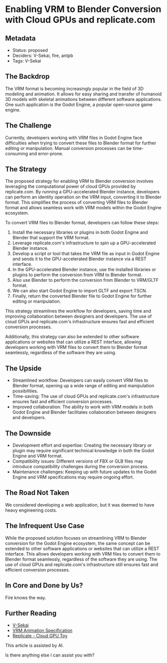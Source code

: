 # Enabling VRM to Blender Conversion with Cloud GPUs and replicate.com

## Metadata

- Status: proposed
- Deciders: V-Sekai, fire, antpb
- Tags: V-Sekai

## The Backdrop

The VRM format is becoming increasingly popular in the field of 3D modeling and animation. It allows for easy sharing and transfer of humanoid 3D models with skeletal animations between different software applications. One such application is the Godot Engine, a popular open-source game engine.

## The Challenge

Currently, developers working with VRM files in Godot Engine face difficulties when trying to convert these files to Blender format for further editing or manipulation. Manual conversion processes can be time-consuming and error-prone.

## The Strategy

The proposed strategy for enabling VRM to Blender conversion involves leveraging the computational power of cloud GPUs provided by replicate.com. By running a GPU-accelerated Blender instance, developers can perform an identity operation on the VRM input, converting it to Blender format. This simplifies the process of converting VRM files to Blender format and allows seamless work with VRM models within the Godot Engine ecosystem.

To convert VRM files to Blender format, developers can follow these steps:

1. Install the necessary libraries or plugins in both Godot Engine and Blender that support the VRM format.
2. Leverage replicate.com's infrastructure to spin up a GPU-accelerated Blender instance.
3. Develop a script or tool that takes the VRM file as input in Godot Engine and sends it to the GPU-accelerated Blender instance via a REST interface.
4. In the GPU-accelerated Blender instance, use the installed libraries or plugins to perform the conversion from VRM to Blender format.
5. Also use Blender to perform the conversion from Blender to VRM/GLTF format.
6. We can also start Godot Engine to import GLTF and export TSCN.
7. Finally, return the converted Blender file to Godot Engine for further editing or manipulation.

This strategy streamlines the workflow for developers, saving time and improving collaboration between designers and developers. The use of cloud GPUs and replicate.com's infrastructure ensures fast and efficient conversion processes.

Additionally, this strategy can also be extended to other software applications or websites that can utilize a REST interface, allowing developers working with VRM files to convert them to Blender format seamlessly, regardless of the software they are using.

## The Upside

- Streamlined workflow: Developers can easily convert VRM files to Blender format, opening up a wide range of editing and manipulation possibilities.
- Time-saving: The use of cloud GPUs and replicate.com's infrastructure ensures fast and efficient conversion processes.
- Improved collaboration: The ability to work with VRM models in both Godot Engine and Blender facilitates collaboration between designers and developers.

## The Downside

- Development effort and expertise: Creating the necessary library or plugin may require significant technical knowledge in both the Godot Engine and VRM format.
- Compatibility issues: Different versions of FBX or GLB files may introduce compatibility challenges during the conversion process.
- Maintenance challenges: Keeping up with future updates to the Godot Engine and VRM specifications may require ongoing effort.

## The Road Not Taken

We considered developing a web application, but it was deemed to have heavy engineering costs.

## The Infrequent Use Case

While the proposed solution focuses on streamlining VRM to Blender conversion for the Godot Engine ecosystem, the same concept can be extended to other software applications or websites that can utilize a REST interface. This allows developers working with VRM files to convert them to Blender format seamlessly, regardless of the software they are using. The use of cloud GPUs and replicate.com's infrastructure still ensures fast and efficient conversion processes.

## In Core and Done by Us?

Fire knows the way.

## Further Reading

- [V-Sekai](https://v-sekai.org/)
- [VRM Animation Specification](https://github.com/vrm-c/vrm-specification/tree/master/specification/VRMC_vrm_animation-1.0)
- [Replicate - Cloud GPU Toy](https://replicate.com/fire/v-sekai.mediapipe-labeler)

This article is assisted by AI.

Is there anything else I can assist you with?

